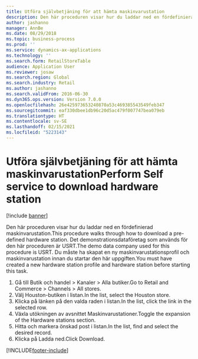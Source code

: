 ```yaml
---
title: Utföra självbetjäning för att hämta maskinvarustation
description: Den här proceduren visar hur du laddar ned en fördefinierad maskinvarustation.
author: jashanno
manager: AnnBe
ms.date: 08/29/2018
ms.topic: business-process
ms.prod: ''
ms.service: dynamics-ax-applications
ms.technology: ''
ms.search.form: RetailStoreTable
audience: Application User
ms.reviewer: josaw
ms.search.region: Global
ms.search.industry: Retail
ms.author: jashanno
ms.search.validFrom: 2016-06-30
ms.dyn365.ops.version: Version 7.0.0
ms.openlocfilehash: 26e425973653240870a53c469385543549feb347
ms.sourcegitcommit: eaf330dbee1db96c20d5ac479f007747bea079eb
ms.translationtype: HT
ms.contentlocale: sv-SE
ms.lasthandoff: 02/15/2021
ms.locfileid: "5223143"
---
```

# <a name="perform-self-service-to-download-hardware-station"></a><span data-ttu-id="b9de7-103">Utföra självbetjäning för att hämta maskinvarustation</span><span class="sxs-lookup"><span data-stu-id="b9de7-103">Perform Self service to download hardware station</span></span>

[!include [banner](../includes/banner.md)]

<span data-ttu-id="b9de7-104">Den här proceduren visar hur du laddar ned en fördefinierad maskinvarustation.</span><span class="sxs-lookup"><span data-stu-id="b9de7-104">This procedure walks through how to download a pre-defined hardware station.</span></span> <span data-ttu-id="b9de7-105">Det demonstrationsdataföretag som används för den här proceduren är USRT.</span><span class="sxs-lookup"><span data-stu-id="b9de7-105">The demo data company used for this procedure is USRT.</span></span> <span data-ttu-id="b9de7-106">Du måste ha skapat en ny maskinvarustationsprofil och maskinvarustation innan du startar den här uppgiften.</span><span class="sxs-lookup"><span data-stu-id="b9de7-106">You must have created a new hardware station profile and hardware station before starting this task.</span></span>

1. <span data-ttu-id="b9de7-107">Gå till Butik och handel > Kanaler > Alla butiker.</span><span class="sxs-lookup"><span data-stu-id="b9de7-107">Go to Retail and Commerce > Channels > All stores.</span></span>
2. <span data-ttu-id="b9de7-108">Välj Houston-butiken i listan.</span><span class="sxs-lookup"><span data-stu-id="b9de7-108">In the list, select the Houston store.</span></span>
3. <span data-ttu-id="b9de7-109">Klicka på länken på den valda raden i listan.</span><span class="sxs-lookup"><span data-stu-id="b9de7-109">In the list, click the link in the selected row.</span></span>
4. <span data-ttu-id="b9de7-110">Växla utökningen av avsnittet Maskinvarustationer.</span><span class="sxs-lookup"><span data-stu-id="b9de7-110">Toggle the expansion of the Hardware stations section.</span></span>
5. <span data-ttu-id="b9de7-111">Hitta och markera önskad post i listan.</span><span class="sxs-lookup"><span data-stu-id="b9de7-111">In the list, find and select the desired record.</span></span>
6. <span data-ttu-id="b9de7-112">Klicka på Ladda ned.</span><span class="sxs-lookup"><span data-stu-id="b9de7-112">Click Download.</span></span>



[!INCLUDE[footer-include](../../includes/footer-banner.md)]